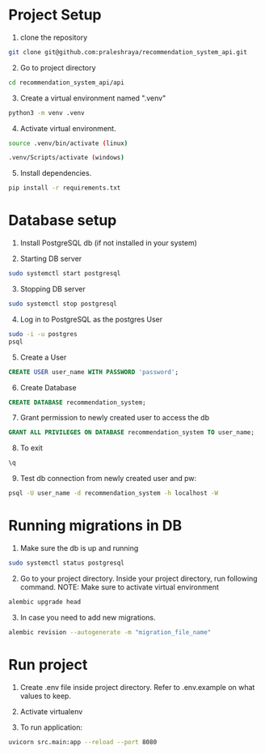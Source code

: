 # Project Setup
1. clone the repository
``` bash
git clone git@github.com:praleshraya/recommendation_system_api.git
```
2. Go to project directory
```bash
cd recommendation_system_api/api
```

3. Create a virtual environment named ".venv"
```bash
python3 -m venv .venv
```

4. Activate virtual environment.
```bash
source .venv/bin/activate (linux)

.venv/Scripts/activate (windows)
```

5. Install dependencies.
```bash
pip install -r requirements.txt
```


# Database setup
1. Install PostgreSQL db (if not installed in your system)

2. Starting DB server
```bash
sudo systemctl start postgresql
```

3. Stopping DB server
```bash
sudo systemctl stop postgresql
```

4. Log in to PostgreSQL as the postgres User
```bash
sudo -i -u postgres
psql
```
5. Create a User
```sql
CREATE USER user_name WITH PASSWORD 'password';
```

6. Create Database
```sql
CREATE DATABASE recommendation_system;
```

7. Grant permission to newly created user to access the db
```sql
GRANT ALL PRIVILEGES ON DATABASE recommendation_system TO user_name;
```
8. To exit
```sql
\q
```

9. Test db connection from newly created user and pw:
```bash
psql -U user_name -d recommendation_system -h localhost -W
```

# Running migrations in DB
1. Make sure the db is up and running
```bash
sudo systemctl status postgresql
```

2. Go to your project directory. Inside your project directory, run following command. NOTE: Make sure to activate virtual environment
```bash
alembic upgrade head
```

3. In case you need to add new migrations.
```bash
alembic revision --autogenerate -m "migration_file_name"
```

# Run project
1. Create .env file inside project directory. Refer to .env.example on what values to keep.

2. Activate virtualenv

3. To run application:
```bash
uvicorn src.main:app --reload --port 8080
```
